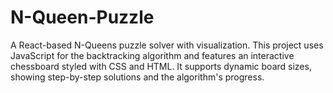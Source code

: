 # N-Queen-Puzzle
A React-based N-Queens puzzle solver with visualization. This project uses JavaScript for the backtracking algorithm and features an interactive chessboard styled with CSS and HTML. It supports dynamic board sizes, showing step-by-step solutions and the algorithm's progress.
